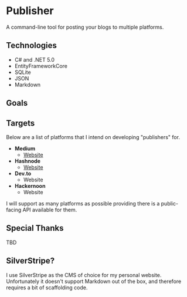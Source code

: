 # Publisher
A command-line tool for posting your blogs to multiple platforms.

## Technologies

* C# and .NET 5.0
* EntityFrameworkCore
* SQLite
* JSON
* Markdown

## Goals

## Targets
Below are a list of platforms that I intend on developing "publishers" for.

* **Medium**
    * [Website](http://medium.com/)
* **Hashnode**
    * [Website](https://hashnode.com/)
* **Dev.to**
    * Website 
* **Hackernoon**
    * Website

I will support as many platforms as possible providing there is a public-facing API available for them.

## Special Thanks

TBD

## SilverStripe?

I use SilverStripe as the CMS of choice for my personal website. Unfortunately it doesn't support Markdown out of the box, and therefore requires a bit of scaffolding code.

